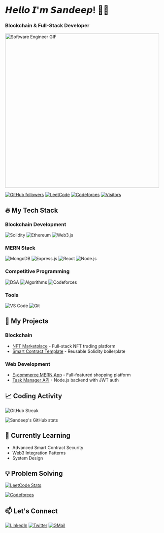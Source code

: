 # 𝙃𝙚𝙡𝙡𝙤 𝙄'𝙢 𝙎𝙖𝙣𝙙𝙚𝙚𝙥! 👨‍💻
### Blockchain & Full-Stack Developer
<img src="https://media.giphy.com/media/qgQUggAC3Pfv687qPC/giphy.gif" width="500" alt="Software Engineer GIF">

[![GitHub followers](https://img.shields.io/github/followers/sandeep131431?style=social)](https://github.com/sandeep131431)
[![LeetCode](https://img.shields.io/badge/dynamic/json?style=for-the-badge&labelColor=black&color=%23ffa116&label=LeetCode&query=solved&url=https%3A%2F%2Fleetcode-badge.vercel.app%2Fapi%2Fusers%2Fsandeep131431&logo=leetcode&logoColor=yellow)](https://leetcode.com/sandeep131431)
[![Codeforces](https://img.shields.io/badge/Codeforces-1F8ACB?style=for-the-badge&logo=codeforces&logoColor=white)](https://codeforces.com/profile/Your_Handle)
[![Visitors](https://komarev.com/ghpvc/?username=sandeep131431&label=Profile%20views&color=0e75b6&style=flat)](https://github.com/sandeep131431)

## 🔥 My Tech Stack

### Blockchain Development
![Solidity](https://img.shields.io/badge/Solidity-363636?style=for-the-badge&logo=solidity&logoColor=white)
![Ethereum](https://img.shields.io/badge/Ethereum-3C3C3D?style=for-the-badge&logo=ethereum&logoColor=white)
![Web3.js](https://img.shields.io/badge/Web3.js-F16822?style=for-the-badge&logo=web3.js&logoColor=white)

### MERN Stack
![MongoDB](https://img.shields.io/badge/MongoDB-47A248?style=for-the-badge&logo=mongodb&logoColor=white)
![Express.js](https://img.shields.io/badge/Express.js-000000?style=for-the-badge&logo=express&logoColor=white)
![React](https://img.shields.io/badge/React-61DAFB?style=for-the-badge&logo=react&logoColor=black)
![Node.js](https://img.shields.io/badge/Node.js-339933?style=for-the-badge&logo=node.js&logoColor=white)

### Competitive Programming
![DSA](https://img.shields.io/badge/Data_Structures-FF6B00?style=for-the-badge&logo=leetcode&logoColor=white)
![Algorithms](https://img.shields.io/badge/Algorithms-00BFFF?style=for-the-badge&logo=python&logoColor=white)
![Codeforces](https://img.shields.io/badge/Codeforces-1F8ACB?style=for-the-badge&logo=codeforces&logoColor=white)

### Tools
![VS Code](https://img.shields.io/badge/VS_Code-007ACC?style=for-the-badge&logo=visual-studio-code&logoColor=white)
![Git](https://img.shields.io/badge/Git-F05032?style=for-the-badge&logo=git&logoColor=white)

## 🚀 My Projects

### Blockchain
- [NFT Marketplace](https://github.com/...) - Full-stack NFT trading platform
- [Smart Contract Template](https://github.com/...) - Reusable Solidity boilerplate

### Web Development
- [E-commerce MERN App](https://github.com/...) - Full-featured shopping platform
- [Task Manager API](https://github.com/...) - Node.js backend with JWT auth

## 📈 Coding Activity

![GitHub Streak](https://streak-stats.demolab.com?user=sandeep131431&theme=radical)

![Sandeep's GitHub stats](https://github-readme-stats.vercel.app/api?username=sandeep131431&show_icons=true&theme=radical)

## 🌱 Currently Learning
- Advanced Smart Contract Security
- Web3 Integration Patterns
- System Design

## 💡 Problem Solving
[![LeetCode Stats](https://leetcard.jacoblin.cool/sandeep131431?theme=dark&font=Karma&ext=contest)](https://leetcode.com/sandeep131431)

[![Codeforces](https://codeforces-readme-stats.vercel.app/api/card?username=sandeep131431)](https://codeforces.com/profile/sandeep131431)

## 📫 Let's Connect
[![LinkedIn](https://img.shields.io/badge/LinkedIn-0077B5?style=for-the-badge&logo=linkedin&logoColor=white)](https://linkedin.com/in/yourprofile)
[![Twitter](https://img.shields.io/badge/Twitter-1DA1F2?style=for-the-badge&logo=twitter&logoColor=white)](https://twitter.com/yourhandle)
[![GMail](https://img.shields.io/badge/Gmail-D14836?style=for-the-badge&logo=gmail&logoColor=white)](mailto:youremail@gmail.com)
